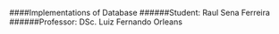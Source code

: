 ####Implementations of Database
######Student: Raul Sena Ferreira
######Professor: DSc. Luiz Fernando Orleans
